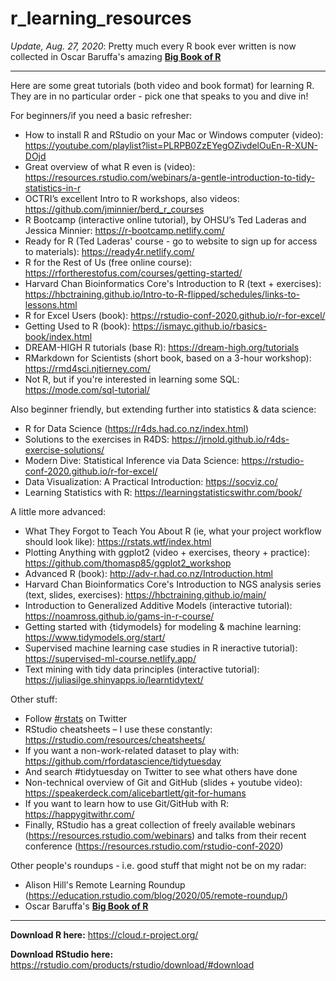 # r_learning_resources

*Update, Aug. 27, 2020*: Pretty much every R book ever written is now collected in Oscar Baruffa's amazing [**Big Book of R**](https://www.bigbookofr.com/)

---

Here are some great tutorials (both video and book format) for learning R. They are in no particular order - pick one that speaks to you and dive in!

For beginners/if you need a basic refresher:
-	How to install R and RStudio on your Mac or Windows computer (video): https://youtube.com/playlist?list=PLRPB0ZzEYegOZivdelOuEn-R-XUN-DOjd 
-	Great overview of what R even is (video): https://resources.rstudio.com/webinars/a-gentle-introduction-to-tidy-statistics-in-r
-	OCTRI’s excellent Intro to R workshops, also videos: https://github.com/jminnier/berd_r_courses
-	R Bootcamp (interactive online tutorial), by OHSU’s Ted Laderas and Jessica Minnier: https://r-bootcamp.netlify.com/
- Ready for R (Ted Laderas' course - go to website to sign up for access to materials): https://ready4r.netlify.com/
- R for the Rest of Us (free online course): https://rfortherestofus.com/courses/getting-started/
- Harvard Chan Bioinformatics Core's Introduction to R (text + exercises): https://hbctraining.github.io/Intro-to-R-flipped/schedules/links-to-lessons.html
-	R for Excel Users (book): https://rstudio-conf-2020.github.io/r-for-excel/
- Getting Used to R (book): https://ismayc.github.io/rbasics-book/index.html
- DREAM-HIGH R tutorials (base R): https://dream-high.org/tutorials
- RMarkdown for Scientists (short book, based on a 3-hour workshop): https://rmd4sci.njtierney.com/
- Not R, but if you're interested in learning some SQL: https://mode.com/sql-tutorial/

Also beginner friendly, but extending further into statistics & data science:
-	R for Data Science (https://r4ds.had.co.nz/index.html)
  -	Solutions to the exercises in R4DS: https://jrnold.github.io/r4ds-exercise-solutions/
-	Modern Dive: Statistical Inference via Data Science: https://rstudio-conf-2020.github.io/r-for-excel/
-	Data Visualization: A Practical Introduction: https://socviz.co/
-	Learning Statistics with R: https://learningstatisticswithr.com/book/

A little more advanced:
-	What They Forgot to Teach You About R (ie, what your project workflow should look like): https://rstats.wtf/index.html
- Plotting Anything with ggplot2 (video + exercises, theory + practice): https://github.com/thomasp85/ggplot2_workshop
-	Advanced R (book): http://adv-r.had.co.nz/Introduction.html
-	Harvard Chan Bioinformatics Core's Introduction to NGS analysis series (text, slides, exercises): https://hbctraining.github.io/main/
- Introduction to Generalized Additive Models (interactive tutorial): https://noamross.github.io/gams-in-r-course/
- Getting started with {tidymodels} for modeling & machine learning: https://www.tidymodels.org/start/
- Supervised machine learning case studies in R ineractive tutorial): https://supervised-ml-course.netlify.app/
- Text mining with tidy data principles (interactive tutorial): https://juliasilge.shinyapps.io/learntidytext/ 

Other stuff:
-	Follow [#rstats](https://twitter.com/hashtag/rstats?f=live) on Twitter
-	RStudio cheatsheets – I use these constantly: https://rstudio.com/resources/cheatsheets/
-	If you want a non-work-related dataset to play with: https://github.com/rfordatascience/tidytuesday
  -	And search #tidytuesday on Twitter to see what others have done
- Non-technical overview of Git and GitHub (slides + youtube video): https://speakerdeck.com/alicebartlett/git-for-humans
-	If you want to learn how to use Git/GitHub with R: https://happygitwithr.com/
-	Finally, RStudio has a great collection of freely available webinars (https://resources.rstudio.com/webinars) and talks from their recent conference (https://resources.rstudio.com/rstudio-conf-2020)

Other people's roundups - i.e. good stuff that might not be on my radar:
- Alison Hill's Remote Learning Roundup (https://education.rstudio.com/blog/2020/05/remote-roundup/)
- Oscar Baruffa's [**Big Book of R**](https://www.bigbookofr.com/)
---

**Download R here:** https://cloud.r-project.org/

**Download RStudio here:** https://rstudio.com/products/rstudio/download/#download
